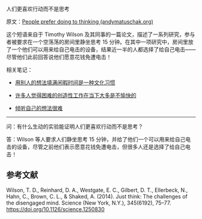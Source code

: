 人们更喜欢行动而不是思考

原文：[People prefer doing to thinking (andymatuschak.org)](https://notes.andymatuschak.org/zMHvnEVNVQyuU8Uhf4Wij7HnsCD3GgKpAds)

这个短语来自于 Timothy Wilson 及其同事的一篇论文，描述了一系列研究，参与者被要求在一个空荡荡的房间里静坐思考 15 分钟。在其中一项研究中，房间里放了一个他们可以用来给自己电击的设备，结果近一半的人都选择了给自己电击——尽管他们此前回答说他们愿意花钱免遭电击！

相关笔记：

- [用别人的想法填满闲暇时间是一种文化习惯](https://notes.andymatuschak.org/zDoZS3Wt316napbdaBGU8C8WLVuyPeAu5Bi)

 - [许多人觉得困难的创造性工作在当下大多是不愉快的](https://notes.andymatuschak.org/z2M8gwu3M7qT49TG48bMxH1Ww1yoFmtEYMvt)

- [倾听自己的想法很难](https://notes.andymatuschak.org/z3ruCqbkUjU7U8MD5gaMjzmJV4GuENJ3ie1LP)

------

问：有什么生动的实验能证明人们更喜欢行动而不是思考？

答：Wilson 等人要求人们静坐思考 15 分钟，并给了他们一个可以用来给自己电击的设备，尽管之前他们表示愿意花钱免遭电击，但很多人还是选择了给自己电击！

## 参考文献

Wilson, T. D., Reinhard, D. A., Westgate, E. C., Gilbert, D. T., Ellerbeck, N., Hahn, C., Brown, C. L., & Shaked, A. (2014). Just think: The challenges of the disengaged mind. Science (New York, N.Y.), 345(6192), 75–77. https://doi.org/10.1126/science.1250830